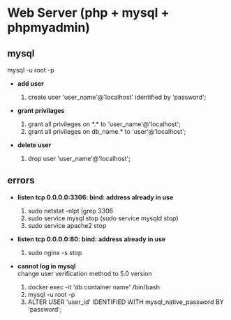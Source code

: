 # Web Server (php + mysql + phpmyadmin)

## mysql  
mysql -u root -p
    
* __add user__
  1. create user 'user\_name'@'localhost' identified by 'password';  
    
* __grant privilages__
  1. grant all privileges on \*.\* to 'user\_name'@'localhost';
  2. grant all privileges on db\_name.\* to 'user'@'localhost';
    
* __delete user__
  1. drop user 'user\_name'@'localhost';
    
## errors
* __listen tcp 0.0.0.0:3306: bind: address already in use__
  1. sudo netstat -nlpt |grep 3306
  2. sudo service mysql stop (sudo service mysqld stop)
  3. sudo service apache2 stop
    
* __listen tcp 0.0.0.0:80: bind: address already in use__
  1. sudo nginx -s stop

* __cannot log in mysql__  
  change user verification method to 5.0 version  
  1. docker exec -it 'db container name' /bin/bash
  2. mysql -u root -p
  3. ALTER USER 'user\_id' IDENTIFIED WITH mysql\_native\_password BY 'password';

